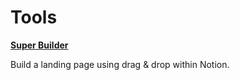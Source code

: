 

# Tools

[**Super Builder**](https://super.so/builder)

Build a landing page using drag & drop within Notion.